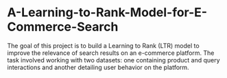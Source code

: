 # A-Learning-to-Rank-Model-for-E-Commerce-Search
The goal of this project is to build a Learning to Rank (LTR) model to improve the relevance of search results on an e-commerce platform. The task involved working with two datasets: one containing product and query interactions and another detailing user behavior on the platform.
